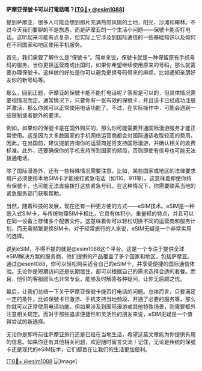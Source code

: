 **萨摩亚保號卡可以打電話嗎？[[TG💪+ @esim1088](https://t.me/s/esim1088)]**

提到萨摩亚，很多人可能会想到那片充满热带风情的土地，阳光、沙滩和椰林。不过今天我们要聊的不是旅游，而是萨摩亚的一个生活小问题——保號卡能否打电话。这听起来可能有点复杂，但实际上它涉及到国际通信的一些基础知识以及如何在不同国家和地区使用手机服务。

首先，我们需要了解什么是“保號卡”。简单来说，保號卡就是一种保留原有手机号码的服务。当你更换运营商或出国时，如果你希望继续使用原来的号码，那么就需要办理保號卡。这样做的好处是你可以避免更换号码带来的麻烦，比如通知亲朋好友你的新号码等。

那么，回到正题，萨摩亚的保號卡能不能打电话呢？答案是可以的，但具体情况需要视情况而定。通常情况下，只要你有一张有效的保號卡，并且该卡已经成功注册并激活，那么你就可以正常使用电话功能了。不过，在实际操作中，可能会遇到一些限制或者额外的要求。

例如，如果你的保號卡是在国外购买的，那么你可能需要开通国际漫游服务才能正常使用。这是因为大多数国家的手机网络运营商都会对国际通话收取较高的费用。因此，在出国前，建议提前咨询你的运营商是否支持国际漫游，并确认相关的收费标准。此外，还要确保你的手机支持所到国家的频段，否则即使有信号也可能无法拨通电话。

除了国际漫游外，还有一些特殊情况需要注意。比如，某些国家或地区的法律要求用户必须使用本地SIM卡才能拨打紧急电话（如110、911等）。这意味着即使你持有保號卡，也可能无法直接拨打这些紧急号码。在这种情况下，你需要联系当地的紧急服务部门获取帮助。

当然，随着科技的发展，现在还有一种更方便的方式——eSIM技术。eSIM是一种嵌入式SIM卡，与传统物理SIM卡相比，它具有体积小、重量轻的特点，并且可以在同一设备上存储多个配置文件。这意味着你可以轻松切换不同的运营商和服务计划，而无需频繁更换SIM卡。对于经常旅行的人来说，eSIM无疑是一个非常实用的选择。

说到eSIM，不得不提的就是@esim1088这个平台。这是一个专注于提供全球eSIM解决方案的服务商，他们提供的产品覆盖了多个国家和地区，包括萨摩亚。通过@esim1088，你可以轻松购买适合自己的eSIM卡，并享受便捷的国际通信体验。无论你是短期访问还是长期居住，都可以根据自己的需求选择合适的套餐。而且，他们的客服团队也非常专业，能够及时解答各种疑问，让你无后顾之忧。

最后，让我们总结一下关于萨摩亚保號卡能否打电话的问题。总体而言，只要满足一定的条件，比如保號卡已激活、手机支持当地频段、开通了必要的服务等，那么你就可以正常使用电话功能。但如果涉及到国际漫游或其他特殊场景，则需要额外注意相关规定。而对于那些追求便捷性和灵活性的朋友来说，eSIM无疑是一个值得尝试的新选择。

无论你是即将前往萨摩亚旅行还是已经在当地生活，希望这篇文章能为你提供有用的信息。如果你还有其他相关问题，欢迎随时留言交流！记住，无论是传统的保號卡还是现代的eSIM技术，它们都旨在让我们的生活更加便利。

[[TG💪+ @esim1088](https://t.me/s/esim1088) ![Image](https://i.postimg.cc/4NQfJmqS/Snipaste-2025-05-13-00-14-12.png)]